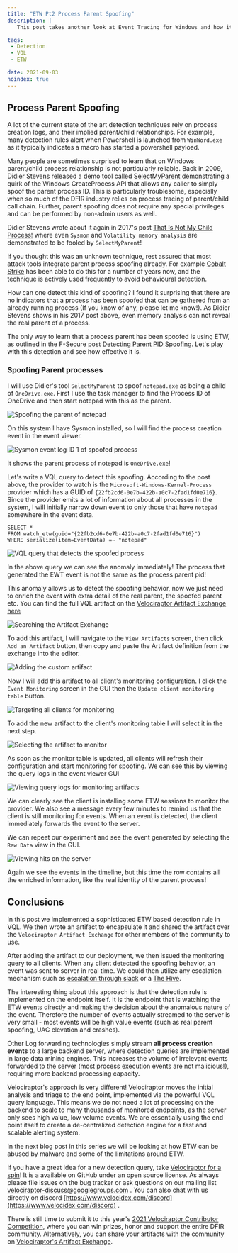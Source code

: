 ```yaml
---
title: "ETW Pt2 Process Parent Spoofing"
description: |
   This post takes another look at Event Tracing for Windows and how it can be used to detect a common attacker subversion technique.

tags:
 - Detection
 - VQL
 - ETW

date: 2021-09-03
noindex: true
---
```


## Process Parent Spoofing

A lot of the current state of the art detection techniques rely on
process creation logs, and their implied parent/child
relationships. For example, many detection rules alert when Powershell
is launched from `WinWord.exe` as it typically indicates a macro has
started a powershell payload.

Many people are sometimes surprised to learn that on Windows
parent/child process relationship is not particularly reliable. Back
in 2009, Didier Stevens released a demo tool called
[SelectMyParent](https://blog.didierstevens.com/2009/11/22/quickpost-selectmyparent-or-playing-with-the-windows-process-tree/)
demonstrating a quirk of the Windows CreateProcess API that allows any
caller to simply spoof the parent process ID.  This is particularly
troublesome, especially when so much of the DFIR industry relies on
process tracing of parent/child call chain. Further, parent spoofing
does not require any special privileges and can be performed by
non-admin users as well.

Didier Stevens wrote about it again in 2017's post [That Is Not My
Child Process!](https://blog.didierstevens.com/2017/03/20/) where even
`Sysmon` and `Volatility memory analysis` are demonstrated to be
fooled by `SelectMyParent`!

If you thought this was an unknown technique, rest assured that most
attack tools integrate parent process spoofing already. For example
[Cobalt Strike](https://www.youtube.com/watch?v=DOe7WTuJ1Ac) has been
able to do this for a number of years now, and the technique is
actively used frequently to avoid behavioural detection.

How can one detect this kind of spoofing? I found it surprising that
there are no indicators that a process has been spoofed that can be
gathered from an already running process (If you know of any, please
let me know!). As Didier Stevens shows in his 2017 post above, even
memory analysis can not reveal the real parent of a process.

The only way to learn that a process parent has been spoofed is using
ETW, as outlined in the F-Secure post [Detecting Parent PID
Spoofing](https://blog.f-secure.com/detecting-parent-pid-spoofing/). Let's
play with this detection and see how effective it is.

### Spoofing Parent processes

I will use Didier's tool `SelectMyParent` to spoof `notepad.exe` as
being a child of `OneDrive.exe`. First I use the task manager to find
the Process ID of OneDrive and then start notepad with this as the
parent.

![Spoofing the parent of notepad](spoofing_notepad_parent.png)

On this system I have Sysmon installed, so I will find the process
creation event in the event viewer.

![Sysmon event log ID 1 of spoofed process](sysmon_spoofed.png)

It shows the parent process of notepad is `OneDrive.exe`!

Let's write a VQL query to detect this spoofing. According to the post
above, the provider to watch is the `Microsoft-Windows-Kernel-Process`
provider which has a GUID of
`{22fb2cd6-0e7b-422b-a0c7-2fad1fd0e716}`. Since the provider emits a
lot of information about all processes in the system, I will initially
narrow down event to only those that have `notepad` somewhere in the
event data.

```vql
SELECT *
FROM watch_etw(guid="{22fb2cd6-0e7b-422b-a0c7-2fad1fd0e716}")
WHERE serialize(item=EventData) =~ "notepad"
```

![VQL query that detects the spoofed process](spoofed_etw_query.png)

In the above query we can see the anomaly immediately! The process
that generated the EWT event is not the same as the process parent
pid!

This anomaly allows us to detect the spoofing behavior, now we just
need to enrich the event with extra detail of the real parent, the
spoofed parent etc. You can find the full VQL artifact on the [Velociraptor Artifact Exchange](https://docs.velociraptor.app/exchange/) [here](https://docs.velociraptor.app/exchange/artifacts/pages/custom.windows.etw.detectprocessspoofing/)

![Searching the Artifact Exchange](artifact_exchange.png)

To add this artifact, I will navigate to the `View Artifacts` screen,
then click `Add an Artifact` button, then copy and paste the Artifact
definition from the exchange into the editor.

![Adding the custom artifact](adding_artifact.png)

Now I will add this artifact to all client's monitoring
configuration. I click the `Event Monitoring` screen in the GUI then
the `Update client monitoring table` button.

![Targeting all clients for monitoring](targetting_monitoring.png)

To add the new artifact to the client's monitoring table I will select
it in the next step.

![Selecting the artifact to monitor](add_monitoring_artifact.png)

As soon as the monitor table is updated, all clients will refresh
their configuration and start monitoring for spoofing. We can see this
by viewing the query logs in the event viewer GUI

![Viewing query logs for monitoring artifacts](monitoring_artifact_logs.png)

We can clearly see the client is installing some ETW sessions to
monitor the provider. We also see a message every few minutes to
remind us that the client is still monitoring for events. When an
event is detected, the client immediately forwards the event to the
server.

We can repeat our experiment and see the event generated by selecting
the `Raw Data` view in the GUI.

![Viewing hits on the server](monitoring_artifact_event.png)

Again we see the events in the timeline, but this time the row
contains all the enriched information, like the real identity of the
parent process!

## Conclusions

In this post we implemented a sophisticated ETW based detection rule
in VQL. We then wrote an artifact to encapsulate it and shared the
artifact over the `Velociraptor Artifact Exchange` for other members
of the community to use.

After adding the artifact to our deployment, we then issued the
monitoring query to all clients. When any client detected the spoofing
behavior, an event was sent to server in real time. We could then
utilize any escalation mechanism such as [escalation through
slack](https://docs.velociraptor.app/blog/2020/2020-12-26-slack-and-velociraptor-b63803ba4b16/)
or a [The
Hive](https://wlambertts.medium.com/zero-dollar-detection-and-response-orchestration-with-n8n-security-onion-thehive-and-10b5e685e2a1).

The interesting thing about this approach is that the detection rule
is implemented on the endpoint itself. It is the endpoint that is
watching the ETW events directly and making the decision about the
anomalous nature of the event. Therefore the number of events actually
streamed to the server is very small - most events will be high value
events (such as real parent spoofing, UAC elevation and crashes).

Other Log forwarding technologies simply stream **all process creation
events** to a large backend server, where detection queries are
implemented in large data mining engines. This increases the volume of
irrelevant events forwarded to the server (most process execution
events are not malicious!), requiring more backend processing
capacity.

Velociraptor's approach is very different! Velociraptor moves the
initial analysis and triage to the end point, implemented via the
powerful VQL query language. This means we do not need a lot of
processing on the backend to scale to many thousands of monitored
endpoints, as the server only sees high value, low volume events. We
are essentially using the end point itself to create a de-centralized
detection engine for a fast and scalable alerting system.

In the next blog post in this series we will be looking at how ETW can
be abused by malware and some of the limitations around ETW.

If you have a great idea for a new detection query, take
[Velociraptor for a spin](https://github.com/Velocidex/velociraptor)!
It is a available on GitHub under an open source license. As always
please file issues on the bug tracker or ask questions on our mailing
list
[velociraptor-discuss@googlegroups.com](mailto:velociraptor-discuss@googlegroups.com)
. You can also chat with us directly on discord
[https://www.velocidex.com/discord](https://www.velocidex.com/discord)
.

There is still time to submit it to this year's [2021 Velociraptor
Contributor
Competition](https://docs.velociraptor.app/announcements/2021-artifact-contest/),
where you can win prizes, honor and support the entire DFIR
community. Alternatively, you can share your artifacts with the
community on [Velociraptor's Artifact
Exchange](https://docs.velociraptor.app/exchange/).
